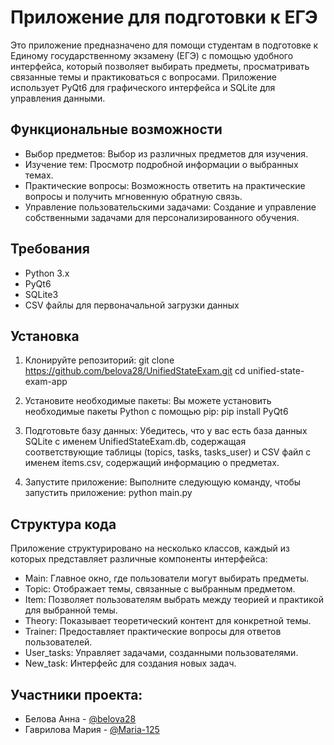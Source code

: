 # Приложение для подготовки к ЕГЭ

Это приложение предназначено для помощи студентам в подготовке к Единому государственному экзамену (ЕГЭ) с помощью удобного интерфейса, который позволяет выбирать предметы, просматривать связанные темы и практиковаться с вопросами. Приложение использует PyQt6 для графического интерфейса и SQLite для управления данными.

## Функциональные возможности

- Выбор предметов: Выбор из различных предметов для изучения.
- Изучение тем: Просмотр подробной информации о выбранных темах.
- Практические вопросы: Возможность ответить на практические вопросы и получить мгновенную обратную связь.
- Управление пользовательскими задачами: Создание и управление собственными задачами для персонализированного обучения.

## Требования

- Python 3.x
- PyQt6
- SQLite3
- CSV файлы для первоначальной загрузки данных

## Установка

1. Клонируйте репозиторий:
git clone https://github.com/belova28/UnifiedStateExam.git
cd unified-state-exam-app
2. Установите необходимые пакеты:
Вы можете установить необходимые пакеты Python с помощью pip:
pip install PyQt6
3. Подготовьте базу данных:
Убедитесь, что у вас есть база данных SQLite с именем UnifiedStateExam.db, содержащая соответствующие таблицы (topics, tasks, tasks_user) и CSV файл с именем items.csv, содержащий информацию о предметах.

4. Запустите приложение:
Выполните следующую команду, чтобы запустить приложение:
python main.py

## Структура кода

Приложение структурировано на несколько классов, каждый из которых представляет различные компоненты интерфейса:

- Main: Главное окно, где пользователи могут выбирать предметы.
- Topic: Отображает темы, связанные с выбранным предметом.
- Item: Позволяет пользователям выбрать между теорией и практикой для выбранной темы.
- Theory: Показывает теоретический контент для конкретной темы.
- Trainer: Предоставляет практические вопросы для ответов пользователей.
- User_tasks: Управляет задачами, созданными пользователями.
- New_task: Интерфейс для создания новых задач.
 
## Участники проекта:
- Белова Анна - [@belova28](https://github.com/belova28)
- Гаврилова Мария - [@Maria-125](https://github.com/Maria-125)
